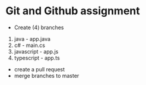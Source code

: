 # Git and Github assignment

- Create (4) branches
 1) java - app.java
 2) c# - main.cs
 3) javascript - app.js
 4) typescript - app.ts

 - create a pull request
 - merge branches to master
